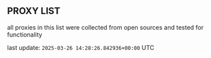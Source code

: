 ## PROXY LIST

all proxies in this list were collected from open sources and tested for functionality

last update: `2025-03-26 14:28:26.842936+00:00` UTC